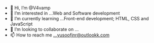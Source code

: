 - 👋 Hi, I’m @V4vamp
- 👀 I’m interested in ...Web and Software development
- 🌱 I’m currently learning ...Front-end development; HTML, CSS and JavaScript
- 💞️ I’m looking to collaborate on ...
- 📫 How to reach me ...yusoofjnr@outlookk.com

<!---
V4vamp/V4vamp is a ✨ special ✨ repository because its `README.md` (this file) appears on your GitHub profile.
You can click the Preview link to take a look at your changes.
--->
